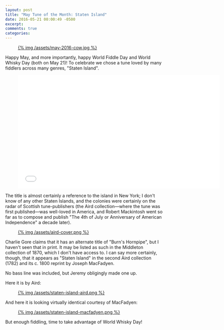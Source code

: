```yaml
---
layout: post
title: "May Tune of the Month: Staten Island"
date: 2016-05-21 00:00:49 -0500
excerpt:
comments: true
categories:
---
```


<figure class="center">
  <a href="/assets/may-2016-cow.jpg">
    {% img /assets/may-2016-cow.jpg  %}
  </a>
</figure>

Happy May, and more importantly, happy World Fiddle Day and World Whisky Day (both on May 21)! To celebrate we chose a
tune loved by many fiddlers across many genres, "Staten Island".

<div class="video-player">
  <figure>
    <iframe width="640" height="360" src="//www.youtube.com/embed/IiFKNMBi0bE" frameborder="0" allowfullscreen></iframe>
  </figure>
</div>

The title is almost certainly a reference to the island in New York; I don't know of any other Staten Islands, and the
colonies were certainly on the radar of Scottish tune-publishers (the Aird collection&mdash;where the tune was first
published&mdash;was well-loved in America, and Robert Mackintosh went so far as to compose and publish "The 4th of July
or Anniversary of American Independence" a decade later).

<figure>
  <a href="/assets/aird-cover.png">
    {% img /assets/aird-cover.png  %}
  </a>
</figure>

Charlie Gore claims that it has an alternate title of "Burn's Hornpipe", but I haven't seen that in print. It may be
listed as such in the Middleton collection of 1870, which I don't have access to. I can say more certainly, though,
that it appears as "Staten Island" in the second Aird collection (1782) and its c. 1800 reprint by Joseph MacFadyen.

No bass line was included, but Jeremy obligingly made one up.

Here it is by Aird:

<figure>
  <a href="/assets/staten-island-aird.png">
    {% img /assets/staten-island-aird.png  %}
  </a>
</figure>

And here it is looking virtually identical courtesy of MacFadyen:

<figure>
  <a href="/assets/staten-island-macfadyen.png">
    {% img /assets/staten-island-macfadyen.png  %}
  </a>
</figure>

But enough fiddling, time to take advantage of World Whisky Day!
